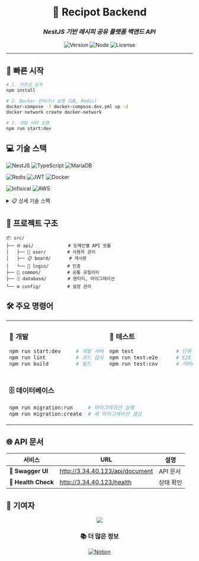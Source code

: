 <div align="center">

# 🍳 Recipot Backend

### *NestJS 기반 레시피 공유 플랫폼 백엔드 API*

![Version](https://img.shields.io/badge/version-1.0.0-blue.svg?cacheSeconds=2592000)
![Node](https://img.shields.io/badge/node-%3E%3D18.0.0-brightgreen.svg)
![License](https://img.shields.io/badge/license-UNLICENSED-red.svg)

</div>

---

## 🚀 빠른 시작

```bash
# 1. 의존성 설치
npm install

# 2. Docker 컨테이너 실행 (DB, Redis)
docker-compose -f docker-compose.dev.yml up -d
docker network create docker-network

# 3. 개발 서버 실행
npm run start:dev
```

<div align="left">

## 💻 기술 스택

![NestJS](https://img.shields.io/badge/NestJS-E0234E?style=for-the-badge&logo=nestjs&logoColor=white)
![TypeScript](https://img.shields.io/badge/TypeScript-3178C6?style=for-the-badge&logo=typescript&logoColor=white)
![MariaDB](https://img.shields.io/badge/MariaDB-003545?style=for-the-badge&logo=mariadb&logoColor=white)

![Redis](https://img.shields.io/badge/Redis-DC382D?style=for-the-badge&logo=redis&logoColor=white)
![JWT](https://img.shields.io/badge/JWT-000000?style=for-the-badge&logo=jsonwebtokens&logoColor=white)
![Docker](https://img.shields.io/badge/Docker-2496ED?style=for-the-badge&logo=docker&logoColor=white)

![Infisical](https://img.shields.io/badge/Infisical-000000?style=for-the-badge&logo=infisical&logoColor=white)
![AWS](https://img.shields.io/badge/AWS-232F3E?style=for-the-badge&logo=amazon-aws&logoColor=white)

</div>

<details>
<summary>📋 상세 기술 스펙</summary>

| 카테고리 | 기술 | 버전 |
|---------|------|------|
| **Framework** | NestJS | 10.x |
| **Language** | TypeScript | 5.x |
| **Database** | MariaDB | 10.8.2 |
| **ORM** | TypeORM | 0.3.x |
| **Cache** | Redis | 7.2.4 |
| **Authentication** | JWT + Passport | - |
| **Container** | Docker Compose | - |

</details>

## 📁 프로젝트 구조

```
📦 src/
├── 🌐 api/             # 도메인별 API 모듈
│   ├── 👤 user/        # 사용자 관리
│   ├── 📋 board/       # 게시판
│   └── 🔐 login/       # 인증
├── 🔧 common/          # 공통 유틸리티
├── 🗄️ database/        # 엔티티, 마이그레이션
└── ⚙️ config/          # 설정 관리
```

## 🛠️ 주요 명령어

<table>
<tr>
<td width="50%">

### 🔨 개발
```bash
npm run start:dev     # 개발 서버
npm run lint          # 코드 검사
npm run build         # 빌드
```

</td>
<td width="50%">

### 🧪 테스트
```bash
npm test              # 단위 테스트
npm run test:e2e      # E2E 테스트
npm run test:cov      # 커버리지
```

</td>
</tr>
<tr>
<td colspan="2">

### 🗄️ 데이터베이스
```bash
npm run migration:run     # 마이그레이션 실행
npm run migration:create  # 새 마이그레이션 생성
```

</td>
</tr>
</table>

## 🌐 API 문서

<div align="left">

| 서비스 | URL | 설명 |
|--------|-----|------|
| 📖 **Swagger UI** | http://3.34.40.123/api/document | API 문서 |
| 💚 **Health Check** | http://3.34.40.123/health | 상태 확인 |

</div>

## 👥 기여자

<div align="center">

<a href="https://github.com/recipot/recipot-backend/graphs/contributors">
  <img src="https://contrib.rocks/image?repo=recipot/recipot-backend" />
</a>

</div>

<div align="center">

### 📚 더 많은 정보

[![Notion](https://img.shields.io/badge/Notion-BE%20문서-000000?style=for-the-badge&logo=notion&logoColor=white)](https://www.notion.so/BE-1a24ef5609948036a98ffd9c066dede9)

</div>
